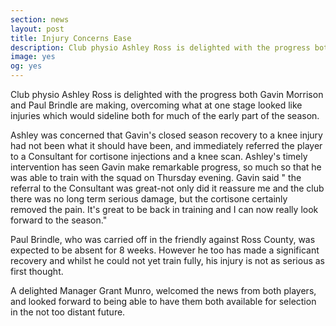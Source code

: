 ```yaml
---
section: news
layout: post
title: Injury Concerns Ease
description: Club physio Ashley Ross is delighted with the progress both Gavin Morrison and Paul Brindle are making, overcoming what at one stage looked like injuries which would sideline both for much of the early part of the season.
image: yes
og: yes
---
```

Club physio Ashley Ross is delighted with the progress both Gavin Morrison and Paul Brindle are making, overcoming what at one stage looked like injuries which would sideline both for much of the early part of the season. 

Ashley was concerned that Gavin's closed season recovery to a knee injury had not been what it should have been, and immediately referred the player to a Consultant for cortisone injections and a knee scan. Ashley's timely intervention has seen Gavin make remarkable progress, so much so that he was able to train with the squad on Thursday evening. Gavin said " the referral to the Consultant was great-not only did it reassure me and the club there was no long term serious damage, but the cortisone certainly removed the pain. It's great to be back in training and I can now really look forward to the season."

Paul Brindle, who was carried off in the friendly against Ross County, was expected to be absent for 8 weeks. However he too has made a significant recovery and whilst he could not yet train fully, his injury is not as serious as first thought. 

A delighted Manager Grant Munro, welcomed the news from both players, and looked forward to being able to have them both available for selection in the not too distant future. 
